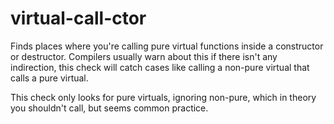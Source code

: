 # virtual-call-ctor

Finds places where you're calling pure virtual functions inside a constructor or destructor.
Compilers usually warn about this if there isn't any indirection, this check will catch cases like calling
a non-pure virtual that calls a pure virtual.


This check only looks for pure virtuals, ignoring non-pure, which in theory you shouldn't call,
but seems common practice.
